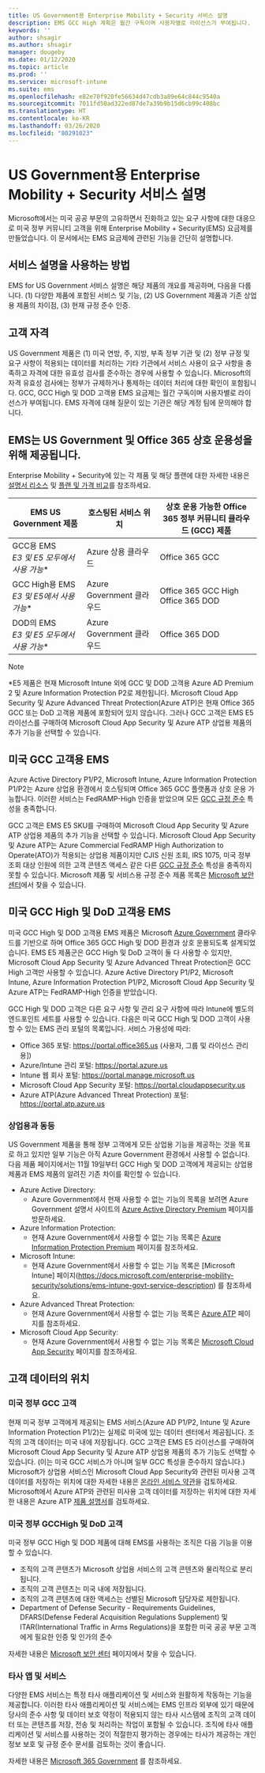 ```yaml
---
title: US Government용 Enterprise Mobility + Security 서비스 설명
description: EMS GCC High 계획은 월간 구독이며 사용자별로 라이선스가 부여됩니다.
keywords: ''
author: shsagir
ms.author: shsagir
manager: dougeby
ms.date: 01/12/2020
ms.topic: article
ms.prod: ''
ms.service: microsoft-intune
ms.suite: ems
ms.openlocfilehash: e82e70f920fe56634d47cdb3a89e64c844c9540a
ms.sourcegitcommit: 7011fd50ad322ed87de7a39b9b15d6cb99c408bc
ms.translationtype: HT
ms.contentlocale: ko-KR
ms.lasthandoff: 03/26/2020
ms.locfileid: "80291023"
---
```

# <a name="enterprise-mobility--security-for-us-government-service-description"></a>US Government용 Enterprise Mobility + Security 서비스 설명
Microsoft에서는 미국 공공 부문의 고유하면서 진화하고 있는 요구 사항에 대한 대응으로 미국 정부 커뮤니티 고객을 위해 Enterprise Mobility + Security(EMS) 요금제를 만들었습니다. 이 문서에서는 EMS 요금제에 관련된 기능을 간단히 설명합니다.

## <a name="how-to-use-this-service-description"></a>서비스 설명을 사용하는 방법
EMS for US Government 서비스 설명은 해당 제품의 개요를 제공하며, 다음을 다룹니다. (1) 다양한 제품에 포함된 서비스 및 기능, (2) US Government 제품과 기존 상업용 제품의 차이점, (3) 현재 규정 준수 인증.

## <a name="customer-eligibility"></a>고객 자격
US Government 제품은 (1) 미국 연방, 주, 지방, 부족 정부 기관 및 (2) 정부 규정 및 요구 사항이 적용되는 데이터를 처리하는 기타 기관에서 서비스 사용이 요구 사항을 충족하고 자격에 대한 유효성 검사를 준수하는 경우에 사용할 수 있습니다. Microsoft의 자격 유효성 검사에는 정부가 규제하거나 통제하는 데이터 처리에 대한 확인이 포함됩니다. GCC, GCC High 및 DOD 고객용 EMS 요금제는 월간 구독이며 사용자별로 라이선스가 부여됩니다. EMS 자격에 대해 질문이 있는 기관은 해당 계정 팀에 문의해야 합니다. 

## <a name="ems-offers-for-us-government-and-office-365-interoperability"></a>EMS는 US Government 및 Office 365 상호 운용성을 위해 제공됩니다.

Enterprise Mobility + Security에 있는 각 제품 및 해당 플랜에 대한 자세한 내용은 [설명서 리소스](https://docs.microsoft.com/enterprise-mobility-security/) 및 [플랜 및 가격 비교](https://www.microsoft.com/microsoft-365/enterprise-mobility-security/compare-plans-and-pricing)를 참조하세요.

|EMS US Government 제품|호스팅된 서비스 위치|상호 운용 가능한 Office 365 정부 커뮤니티 클라우드 (GCC) 제품|
|-----------|-----------|-----------|
|GCC용 EMS</br>*E3 및 E5 모두에서 사용 가능**|Azure 상용 클라우드|Office 365 GCC|
|GCC High용 EMS</br>*E3 및 E5에서 사용 가능**|Azure Government 클라우드|Office 365 GCC High</br>Office 365 DOD|
|DOD의 EMS</br>*E3 및 E5 모두에서 사용 가능**|Azure Government 클라우드|Office 365 DOD|

> [!Note]
> *E5 제품은 현재 Microsoft Intune 외에 GCC 및 DOD 고객용 Azure AD Premium 2 및 Azure Information Protection P2로 제한됩니다. Microsoft Cloud App Security 및 Azure Advanced Threat Protection(Azure ATP)은 현재 Office 365 GCC 또는 DoD 고객용 제품에 포함되어 있지 않습니다.  그러나 GCC 고객은 EMS E5 라이선스를 구매하여 Microsoft Cloud App Security 및 Azure ATP 상업용 제품의 추가 기능을 선택할 수 있습니다.

## <a name="ems-for-us-gcc-customers"></a>미국 GCC 고객용 EMS
Azure Active Directory P1/P2, Microsoft Intune, Azure Information Protection P1/P2는 Azure 상업용 환경에서 호스팅되며 Office 365 GCC 플랫폼과 상호 운용 가능합니다.  이러한 서비스는 FedRAMP-High 인증을 받았으며 모든 [GCC 규정 준수](https://docs.microsoft.com/office365/servicedescriptions/office-365-platform-service-description/office-365-us-government/gcc#us-government-community-compliance) 특성을 충족합니다.

GCC 고객은 EMS E5 SKU를 구매하여 Microsoft Cloud App Security 및 Azure ATP 상업용 제품의 추가 기능을 선택할 수 있습니다. Microsoft Cloud App Security 및 Azure ATP는 Azure Commercial FedRAMP High Authorization to Operate(ATO)가 적용되는 상업용 제품이지만 CJIS 신원 조회, IRS 1075, 미국 정부 조회 대상 인원에 의한 고객 콘텐츠 액세스 같은 다른 [GCC 규정 준수](https://docs.microsoft.com/office365/servicedescriptions/office-365-platform-service-description/office-365-us-government/gcc#us-government-community-compliance) 특성을 충족하지 못할 수 있습니다.  Microsoft 제품 및 서비스용 규정 준수 제품 목록은 [Microsoft 보안 센터](https://www.microsoft.com/en-us/trustcenter/compliance/complianceofferings)에서 찾을 수 있습니다.  

## <a name="ems-for-us-gcc-high-and-dod-customers"></a>미국 GCC High 및 DoD 고객용 EMS
미국 GCC High 및 DOD 고객용 EMS 제품은 Microsoft [Azure Government](https://docs.microsoft.com/azure/azure-government/documentation-government-welcome) 클라우드를 기반으로 하며 Office 365 GCC High 및 DOD 환경과 상호 운용되도록 설계되었습니다. EMS E5 제품군은 GCC High 및 DoD 고객이 둘 다 사용할 수 있지만, Microsoft Cloud App Security 및 Azure Advanced Threat Protection은 GCC High 고객만 사용할 수 있습니다. Azure Active Directory P1/P2, Microsoft Intune, Azure Information Protection P1/P2, Microsoft Cloud App Security 및 Azure ATP는 FedRAMP-High 인증을 받았습니다.

GCC High 및 DOD 고객은 다른 요구 사항 및 관리 요구 사항에 따라 Intune에 별도의 엔드포인트 세트를 사용할 수 있습니다. 다음은 미국 GCC High 및 DOD 고객이 사용할 수 있는 EMS 관리 포털의 목록입니다. 서비스 가용성에 따라:

- Office 365 포털: https://portal.office365.us (사용자, 그룹 및 라이선스 관리용])
- Azure/Intune 관리 포털: https://portal.azure.us
- Intune 웹 회사 포털: https://portal.manage.microsoft.us
- Microsoft Cloud App Security 포털: https://portal.cloudappsecurity.us  
- Azure ATP(Azure Advanced Threat Protection) 포털: https://portal.atp.azure.us  

### <a name="parity-with-commercial"></a>상업용과 동등 
US Government 제품을 통해 정부 고객에게 모든 상업용 기능을 제공하는 것을 목표로 하고 있지만 일부 기능은 아직 Azure Government 환경에서 사용할 수 없습니다. 다음 제품 페이지에서는 11월 19일부터 GCC High 및 DOD 고객에게 제공되는 상업용 제품과 EMS 제품의 알려진 기존 차이를 확인할 수 있습니다. 
- Azure Active Directory: 
  - Azure Government에서 현재 사용할 수 없는 기능의 목록을 보려면 Azure Government 설명서 사이트의 [Azure Active Directory Premium](https://docs.microsoft.com/azure/azure-government/documentation-government-services-securityandidentity#azure-active-directory-premium-p1-and-p2) 페이지를 방문하세요. 
- Azure Information Protection: 
  - 현재 Azure Government에서 사용할 수 없는 기능 목록은 [Azure Information Protection Premium](https://docs.microsoft.com/enterprise-mobility-security/solutions/ems-aip-premium-govt-service-description) 페이지를 참조하세요. 
- Microsoft Intune: 
  - 현재 Azure Government에서 사용할 수 없는 기능 목록은 [Microsoft Intune] 페이지(https://docs.microsoft.com/enterprise-mobility-security/solutions/ems-intune-govt-service-description) 를 참조하세요. 
- Azure Advanced Threat Protection:
  - 현재 Azure Government에서 사용할 수 없는 기능 목록은 [Azure ATP](https://docs.microsoft.com/enterprise-mobility-security/solutions/ems-azure-atp-govt-service-description) 페이지를 참조하세요.
- Microsoft Cloud App Security:
  - 현재 Azure Government에서 사용할 수 없는 기능 목록은 [Microsoft Cloud App Security](https://docs.microsoft.com/enterprise-mobility-security/solutions/ems-cloud-app-security-govt-service-description) 페이지를 참조하세요.

## <a name="location-of-customer-data"></a>고객 데이터의 위치

### <a name="us-government-gcc-customers"></a>미국 정부 GCC 고객
현재 미국 정부 고객에게 제공되는 EMS 서비스(Azure AD P1/P2, Intune 및 Azure Information Protection P1/2)는 실제로 미국에 있는 데이터 센터에서 제공됩니다. 조직의 고객 데이터는 미국 내에 저장됩니다. GCC 고객은 EMS E5 라이선스를 구매하여 Microsoft Cloud App Security 및 Azure ATP 상업용 제품의 추가 기능도 선택할 수 있습니다. (이는 미국 GCC 서비스가 아니며 일부 GCC 특성을 준수하지 않습니다.) Microsoft가 상업용 서비스인 Microsoft Cloud App Security와 관련된 미사용 고객 데이터를 저장하는 위치에 대한 자세한 내용은 [온라인 서비스 약관](https://www.microsoft.com/licensing/product-licensing/products)을 검토하세요. Microsoft에서 Azure ATP와 관련된 미사용 고객 데이터를 저장하는 위치에 대한 자세한 내용은 Azure ATP [제품 설명서](https://docs.microsoft.com/azure-advanced-threat-protection/atp-technical-faq#do-i-have-the-flexibility-to-select-where-to-store-my-data)를 검토하세요.

### <a name="us-government-gcchigh-and-dod-customers"></a>미국 정부 GCCHigh 및 DoD 고객
미국 정부 GCC High 및 DOD 제품에 대해 EMS를 사용하는 조직은 다음 기능을 이용할 수 있습니다. 
- 조직의 고객 콘텐츠가 Microsoft 상업용 서비스의 고객 콘텐츠와 물리적으로 분리됩니다. 
- 조직의 고객 콘텐츠는 미국 내에 저장됩니다. 
- 조직의 고객 콘텐츠에 대한 액세스는 선별된 Microsoft 담당자로 제한됩니다. 
- Department of Defense Security - Requirements Guidelines, DFARS(Defense Federal Acquisition Regulations Supplement) 및 ITAR(International Traffic in Arms Regulations)을 포함한 미국 공공 부문 고객에게 필요한 인증 및 인가의 준수 

자세한 내용은 [Microsoft 보안 센터](https://products.office.com/en-us/where-is-your-data-located?ms.officeurl=datamaps&geo=All#office-ContentAreaHeadingTemplate-bkjgypc) 페이지에서 찾을 수 있습니다. 

### <a name="third-party-apps-and-services"></a>타사 앱 및 서비스

다양한 EMS 서비스는 특정 타사 애플리케이션 및 서비스와 원활하게 작동하는 기능을 제공합니다. 이러한 타사 애플리케이션 및 서비스에는 EMS 인프라 외부에 있기 때문에 당사의 준수 사항 및 데이터 보호 약정이 적용되지 않는 타사 시스템에 조직의 고객 데이터 또는 콘텐츠를 저장, 전송 및 처리하는 작업이 포함될 수 있습니다. 조직에 타사 애플리케이션 및 서비스를 사용하는 것이 적절한지 평가하는 경우에는 타사가 제공하는 개인 정보 보호 및 규정 준수 문서를 검토하는 것이 좋습니다.

자세한 내용은 [Microsoft 365 Government](https://docs.microsoft.com/enterprise-mobility-security/) 를 참조하세요. 